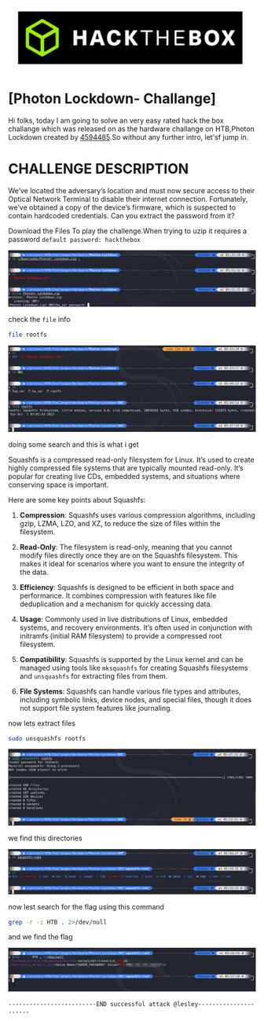 ![logo](/logo.png)

# [Photon Lockdown- Challange]  
Hi folks, today I am going to solve an very easy rated hack the box challange which was released on as the hardware challange on HTB,Photon Lockdown created by [4594485](https://app.hackthebox.com/users/459485).So without any further intro, let'sf jump in.

# CHALLENGE DESCRIPTION

We’ve located the adversary’s location and must now secure access to their Optical Network Terminal to disable their internet connection. Fortunately, we’ve obtained a copy of the device’s firmware, which is suspected to contain hardcoded credentials. Can you extract the password from it?

Download the Files To play the challenge.When trying to uzip it requires a password `default password: hackthebox`

![](/Challanges/Hardware/Photon-Lockdown/Screenshots/downloads.png)

check the `file` info

```sh
file rootfs
```

![](/Challanges/Hardware/Photon-Lockdown/Screenshots/filesystem.png)

doing some search and this is what i get

Squashfs is a compressed read-only filesystem for Linux. It’s used to create highly compressed file systems that are typically mounted read-only. It’s popular for creating live CDs, embedded systems, and situations where conserving space is important.

Here are some key points about Squashfs:

1. **Compression**: Squashfs uses various compression algorithms, including gzip, LZMA, LZO, and XZ, to reduce the size of files within the filesystem.

2. **Read-Only**: The filesystem is read-only, meaning that you cannot modify files directly once they are on the Squashfs filesystem. This makes it ideal for scenarios where you want to ensure the integrity of the data.

3. **Efficiency**: Squashfs is designed to be efficient in both space and performance. It combines compression with features like file deduplication and a mechanism for quickly accessing data.

4. **Usage**: Commonly used in live distributions of Linux, embedded systems, and recovery environments. It’s often used in conjunction with initramfs (initial RAM filesystem) to provide a compressed root filesystem.

5. **Compatibility**: Squashfs is supported by the Linux kernel and can be managed using tools like `mksquashfs` for creating Squashfs filesystems and `unsquashfs` for extracting files from them.

6. **File Systems**: Squashfs can handle various file types and attributes, including symbolic links, device nodes, and special files, though it does not support file system features like journaling.

now lets extract files 

```sh
sudo unsquashfs rootfs
```

![](/Challanges/Hardware/Photon-Lockdown/Screenshots/unsquashfs.png)

we find this directories 

![](/Challanges/Hardware/Photon-Lockdown/Screenshots/directories.png)

now lest search for the flag using this command

```sh
grep -r -i HTB . 2>/dev/null
```

and we find the flag

![](/Challanges/Hardware/Photon-Lockdown/Screenshots/flag.png)

	-------------------------END successful attack @lesley----------------------




